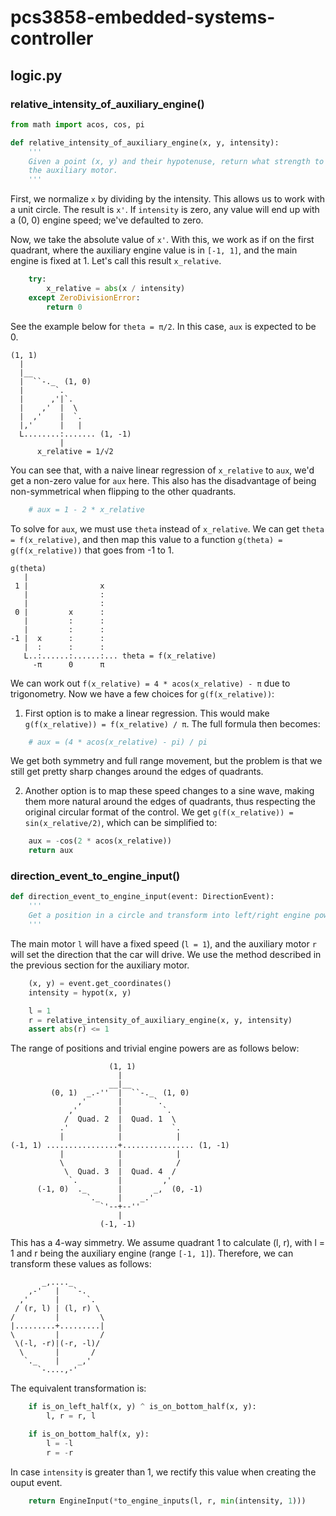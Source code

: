 # pcs3858-embedded-systems-controller

## logic.py

### relative_intensity_of_auxiliary_engine()

```python
from math import acos, cos, pi

def relative_intensity_of_auxiliary_engine(x, y, intensity):
    '''
    Given a point (x, y) and their hypotenuse, return what strength to apply to
    the auxiliary motor.
    '''
```

First, we normalize `x` by dividing by the intensity. This allows us to work with a unit circle. The result is `x'`. If `intensity` is zero, any value will end up with a (0, 0) engine speed; we've defaulted to zero.

Now, we take the absolute value of `x'`. With this, we work as if on the first quadrant, where the auxiliary engine value is in `[-1, 1]`, and the main engine is fixed at 1. Let's call this result `x_relative`.

```python
    try:
        x_relative = abs(x / intensity)
    except ZeroDivisionError:
        return 0
```

See the example below for `theta = π/2`. In this case, `aux` is expected to be 0.

    (1, 1)
      |
      |__
      |  ``-._  (1, 0)
      |       `.
      |      ,'|`.
      |    ,'  |  \
      |  ,'    |  `.
      |,'      |   |
      L........:....... (1, -1)
               |
          x_relative = 1/√2

You can see that, with a naive linear regression of `x_relative` to `aux`, we'd get a non-zero value for `aux` here.
This also has the disadvantage of being non-symmetrical when flipping to the other quadrants.

```python
    # aux = 1 - 2 * x_relative
```

To solve for `aux`, we must use `theta` instead of `x_relative`. We can get `theta = f(x_relative)`, and then map this
value to a function `g(theta) = g(f(x_relative))` that goes from -1 to 1.

    g(theta)
       |
     1 |                x
       |                :
       |                :
     0 |         x      :
       |         :      :
       |         :      :
    -1 |  x      :      :
       |  :      :      :
       L..:......:......:... theta = f(x_relative)
         -π      0      π

We can work out `f(x_relative) = 4 * acos(x_relative) - π` due to trigonometry. Now we have a few choices for `g(f(x_relative))`:

1. First option is to make a linear regression. This would make `g(f(x_relative)) = f(x_relative) / π`. The full formula then becomes:

  ```python
      # aux = (4 * acos(x_relative) - pi) / pi
  ```

  We get both symmetry and full range movement, but the problem is that we still get pretty sharp changes around the edges of quadrants.

2. Another option is to map these speed changes to a sine wave, making them more natural around the edges of quadrants, thus respecting the original circular format of the control. We get `g(f(x_relative)) = sin(x_relative/2)`, which can be simplified to:

  ```python
      aux = -cos(2 * acos(x_relative))
      return aux
  ```

### direction_event_to_engine_input()

```python
def direction_event_to_engine_input(event: DirectionEvent):
    '''
    Get a position in a circle and transform into left/right engine powers.
    '''
```

The main motor `l` will have a fixed speed (`l = 1`), and the auxiliary motor `r` will set the direction that the car will drive. We use the method described in the previous section for the auxiliary motor.

```python
    (x, y) = event.get_coordinates()
    intensity = hypot(x, y)

    l = 1
    r = relative_intensity_of_auxiliary_engine(x, y, intensity)
    assert abs(r) <= 1
```

The range of positions and trivial engine powers are as follows below:

                          (1, 1)
                            |
                          __|__
             (0, 1)  _.-''  |  ``-._  (1, 0)
                   ,'       |       `.
                 ,'         |         `.
                /  Quad. 2  |  Quad. 1  \
               .'           |           `.
               |            |            |
    (-1, 1) ................+................ (1, -1)
               |            |            |
               \            |            /
                \  Quad. 3  |  Quad. 4  /
                 `.         |         ,'
          (-1, 0)  ._       |       _,  (0, -1)
                     `._    |    _.'
                        `'--+--''
                            |
                        (-1, -1)

This has a 4-way simmetry. We assume quadrant 1 to calculate (l, r), with l = 1 and r being the auxiliary engine (range `[-1, 1]`). Therefore, we can transform these values as follows:

           _,...._
        ,-'   |   `-.
      ,'      |      `.
     / (r, l) | (l, r) \
    /         |         \
    |.........+.........|
    \         |         /
     \(-l, -r)|(-r, -l)/
      \       |       /
       `._    |    _,'
          `-....,-'

The equivalent transformation is:

```python
    if is_on_left_half(x, y) ^ is_on_bottom_half(x, y):
        l, r = r, l

    if is_on_bottom_half(x, y):
        l = -l
        r = -r
```

In case `intensity` is greater than 1, we rectify this value when creating the ouput event.

```python
    return EngineInput(*to_engine_inputs(l, r, min(intensity, 1)))
```
